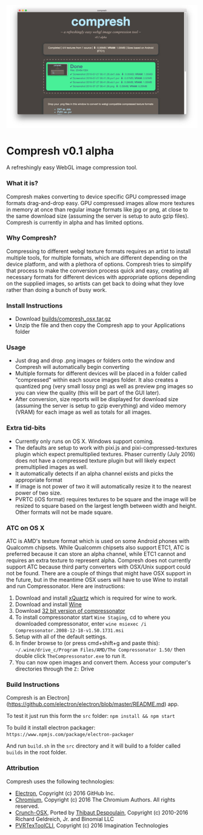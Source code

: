 ![compresh screenshot](./help/header.jpg)

# Compresh v0.1 alpha
A refreshingly easy WebGL image compression tool.

### What it is?
Compresh makes converting to device specific GPU compressed image formats drag-and-drop easy. GPU compressed images allow more textures in memory at once than regular image formats like jpg or png, at close to the same download size (assuming the server is setup to auto gzip files). Compresh is currently in alpha and has limited options.

### Why Compresh?
Compressing to different webgl texture formats requires an artist to install multiple tools, for multiple formats, which are different depending on the device platform, and with a plethora of options. Compresh tries to simplify that process to make the conversion process quick and easy, creating all necessary formats for different devices with appropriate options depending on the supplied images, so artists can get back to doing what they love rather than doing a bunch of busy work.

### Install Instructions
- Download [builds/compresh_osx.tar.gz](https://github.com/MattOstgard/compresh/blob/master/builds/compresh_osx.tar.gz?raw=true)
- Unzip the file and then copy the Compresh app to your Applications folder

### Usage
- Just drag and drop .png images or folders onto the window and Compresh will automatically begin converting
- Multiple formats for different devices will be placed in a folder called "compressed" within each source images folder. It also creates a quantized png (very small lossy png) as well as preview png images so you can view the quality (this will be part of the GUI later).
- After conversion, size reports will be displayed for download size (assuming the server is setup to gzip everything) and video memory (VRAM) for each image as well as totals for all images.

### Extra tid-bits
- Currently only runs on OS X. Windows support coming.
- The defaults are setup to work with pixi.js and pixi-compressed-textures plugin which expect premultiplied textures. Phaser currently (July 2016) does not have a compressed texture plugin but will likely expect premultiplied images as well.
- It automatically detects if an alpha channel exists and picks the appropriate format
- If image is not power of two it will automatically resize it to the nearest power of two size.
- PVRTC (iOS format) requires textures to be square and the image will be resized to square based on the largest length between width and height. Other formats will not be made square.

### ATC on OS X
ATC is AMD's texture format which is used on some Android phones with Qualcomm chipsets. While Qualcomm chipsets also support ETC1, ATC is preferred because it can store an alpha channel, while ETC1 cannot and requires an extra texture to represent alpha. Compresh does not currently support ATC because third party converters with OSX/Unix support could not be found. There are a couple of things that might have OSX support in the future, but in the meantime OSX users will have to use Wine to install and run Compressonator. Here are instructions:
  1. Download and install [xQuartz](https://www.xquartz.org/) which is required for wine to work.
  2. Download and install [Wine](https://www.winehq.org/download/)
  3. Download [32 bit version of compressonator](http://developer.amd.com/tools-and-sdks/archive/games-cgi/the-compressonator/)
  4. To install compressonator start `Wine Staging`, cd to where you downloaded compressonator, enter `wine msiexec /i Compressonator.2008-12-18-v1.50.1731.msi`
  5. Setup with all of the default settings.
  6. In finder browse to (or press cmd+shift+g and paste this): `~/.wine/drive_c/Program Files/AMD/The Compressonator 1.50/` then double click `TheCompressonator.exe` to run it.
  7. You can now open images and convert them. Access your computer's directories through the `Z:` Drive


### Build Instructions
Compresh is an Electron](https://github.com/electron/electron/blob/master/README.md) app.

To test it just run this form the `src` folder:
`npm install && npm start`

To build it install electron packager:
`https://www.npmjs.com/package/electron-packager`

And run `build.sh` in the `src` directory and it will build to a folder called `builds` in the root folder.

### Attribution
Compresh uses the following technologies:
- [Electron](https://github.com/electron/electron/blob/master/README.md), Copyright (c) 2016 GitHub Inc.
- [Chromium](https://www.chromium.org/), Copyright (c) 2016 The Chromium Authors. All rights reserved.
- [Crunch-OSX](https://github.com/BKcore/crunch-osx), Ported by [Thibaut Despoulain](https://github.com/BKcore), Copyright (c) 2010-2016 Richard Geldreich, Jr. and Binomial LLC
- [PVRTexToolCLI](https://community.imgtec.com/developers/powervr/tools/pvrtextool/), Copyright (c) 2016 Imagination Technologies
